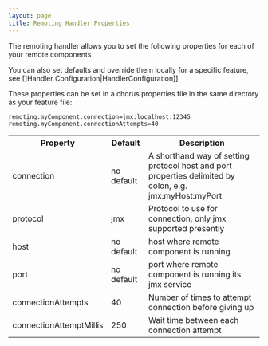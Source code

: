 ```yaml
---
layout: page
title: Remoting Handler Properties
---
```


The remoting handler allows you to set the following properties for each of your remote components

You can also set defaults and override them locally for a specific feature, see []Handler Configuration|HandlerConfiguration]]

These properties can be set in a chorus.properties file in the same directory as your feature file:

	remoting.myComponent.connection=jmx:localhost:12345
	remoting.myComponent.connectionAttempts=40

<table>
<tr>
	<th>Property</th><th>Default</th><th>Description</th>
</tr>
<tr>
	<td>connection</td>
	<td>no default</td>
	<td>A shorthand way of setting protocol host and port properties delimited by colon, e.g. jmx:myHost:myPort</td>
</tr>
<tr>
	<td>protocol</td>
	<td>jmx</td>
	<td>Protocol to use for connection, only jmx supported presently</td>
</tr>
<tr>
	<td>host</td>
	<td>no default</td>
	<td>host where remote component is running</td>
</tr>
<tr>
	<td>port</td>
	<td>no default</td>
	<td>port where remote component is running its jmx service</td>
</tr>
<tr>
	<td>connectionAttempts</td>
	<td>40</td>
	<td>Number of times to attempt connection before giving up</td>
</tr>
<tr>
	<td>connectionAttemptMillis</td>
	<td>250</td>
	<td>Wait time between each connection attempt</td>
</tr>
</table>
